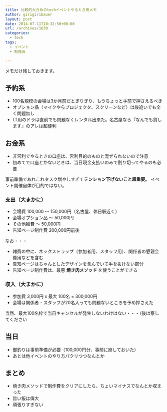 ```yaml
---
title: 比較的大きめのtechイベントやるとき用メモ
author: girigiribauer
layout: post
date: 2014-07-11T10:32:50+00:00
url: /archives/1630
categories:
  - tech
tags:
  - イベント
  - 勉強会

---
```

メモだけ残しておきます。

## 予約系

  * 100名規模の会場は3か月前だとぎりぎり、もうちょっと手前で押さえるべき
  * オプション品（マイクやらプロジェクタ、スクリーンなど）は後追いでも全く問題無し
  * LT用のドラは直前でも問題なくレンタル出来た。名古屋なら『なんでも貸します』のアレは超便利

## お金系

  * 非営利でやるときの口座は、営利目的のものと混ぜられないので注意
  * 初めてで口座とかないときは、当日現金支払いのみで割り切ってやるのも必要

事前準備であれこれタスク増やしすぎて**テンション下げないこと超重要。** イベント開催自体が目的ではない。

### 支出（大まかに）

  * 会場費 100,000 〜 150,000円（名古屋、休日駅近く）
  * 会場オプション品 〜 50,000円
  * その他雑費 〜 50,000円
  * 告知ページ制作費 200,000円前後

なお・・・

  * 雑費の中に、ネックストラップ（参加者用、スタッフ用）、関係者の懇親会費用などを含む
  * 告知ページはちゃんとしたデザインを含んでいて手を抜けない部分
  * 告知ページ制作費は、最悪 **焼き肉メソッド** を使うことができる

### 収入（大まかに）

  * 参加費 3,000円 x 最大 100名 = 300,000円
  * 会場は関係者・スタッフが20名入っても問題ないところを予め押さえた

当然、最大100名枠で当日キャンセルが発生しないわけはない・・・（後は察してください

## 当日

  * 御釣りは事前準備が必要（100,000円分、事前に崩しておいた）
  * あとは他イベントのやり方パクリつつなんとか

## まとめ

  * 焼き肉メソッドで制作費をクリアにしたら、ちょいマイナスでなんとか収まった
  * 旨い飯は偉大
  * 頑張りすぎない